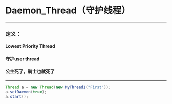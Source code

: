 # Daemon_Thread（守护线程）
---

### 定义：
#### Lowest Priority Thread<br>
#### 守护user thread<br>
#### 公主死了，骑士也就死了<br>

---
```java
Thread a = new Thread(new MyThread1("First"));
a.setDaemon(true);
a.start();
```
